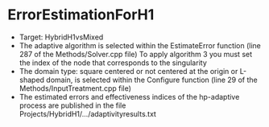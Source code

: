 # ErrorEstimationForH1
- Target: HybridH1vsMixed
- The adaptive algorithm is selected within the EstimateError function (line 287 of the Methods/Solver.cpp file) To apply algorithm 3 you must set the index of the node that corresponds to the singularity
- The domain type: square centered or not centered at the origin or L-shaped domain, is selected within the Configure function (line 29 of the Methods/InputTreatment.cpp file)
- The estimated errors and effectiveness indices of the hp-adaptive process are published in the file Projects/HybridH1/.../adaptivityresults.txt
